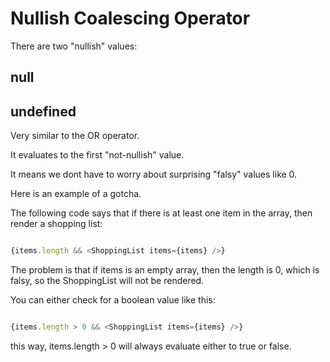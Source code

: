 # Nullish Coalescing Operator

There are two "nullish" values:

## null
## undefined

Very similar to the OR operator.

It evaluates to the first "not-nullish" value.

It means we dont have to worry about surprising "falsy" values like 0.

Here is an example of a gotcha.

The following code says that if there is at least one item in the array, then render a shopping list:

```js

{items.length && <ShoppingList items={items} />}

```

The problem is that if items is an empty array, then the length is 0, which is falsy, so the ShoppingList will not be rendered.

You can either check for a boolean value like this:

```js

{items.length > 0 && <ShoppingList items={items} />}
```

this way, items.length > 0 will always evaluate either to true or false.
